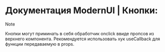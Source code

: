 # Документация ModernUI | Кнопки:
> [!NOTE]
> Кнопки могут приминать в себя обработчик onclick ввиде пропсов из верхнего компонента. Рекомендуется использовать хук useCallback для функции передаваемую в props.
